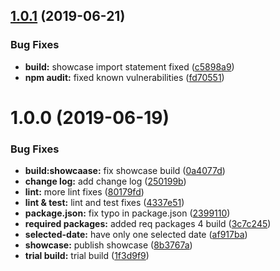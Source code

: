 ## [1.0.1](https://github.com/SpencerOdai/ngx-year-calendar/compare/v1.0.0...v1.0.1) (2019-06-21)


### Bug Fixes

* **build:** showcase import statement fixed ([c5898a9](https://github.com/SpencerOdai/ngx-year-calendar/commit/c5898a9))
* **npm audit:** fixed known vulnerabilities ([fd70551](https://github.com/SpencerOdai/ngx-year-calendar/commit/fd70551))

# 1.0.0 (2019-06-19)


### Bug Fixes

* **build:showcaase:** fix showcase build ([0a4077d](https://github.com/SpencerOdai/ngx-year-calendar/commit/0a4077d))
* **change log:** add change log ([250199b](https://github.com/SpencerOdai/ngx-year-calendar/commit/250199b))
* **lint:** more lint fixes ([80179fd](https://github.com/SpencerOdai/ngx-year-calendar/commit/80179fd))
* **lint & test:** lint and test fixes ([4337e51](https://github.com/SpencerOdai/ngx-year-calendar/commit/4337e51))
* **package.json:** fix typo in package.json ([2399110](https://github.com/SpencerOdai/ngx-year-calendar/commit/2399110))
* **required packages:** added req packages 4 build ([3c7c245](https://github.com/SpencerOdai/ngx-year-calendar/commit/3c7c245))
* **selected-date:** have only one selected date ([af917ba](https://github.com/SpencerOdai/ngx-year-calendar/commit/af917ba))
* **showcase:** publish showcase ([8b3767a](https://github.com/SpencerOdai/ngx-year-calendar/commit/8b3767a))
* **trial build:** trial build ([1f3d9f9](https://github.com/SpencerOdai/ngx-year-calendar/commit/1f3d9f9))
